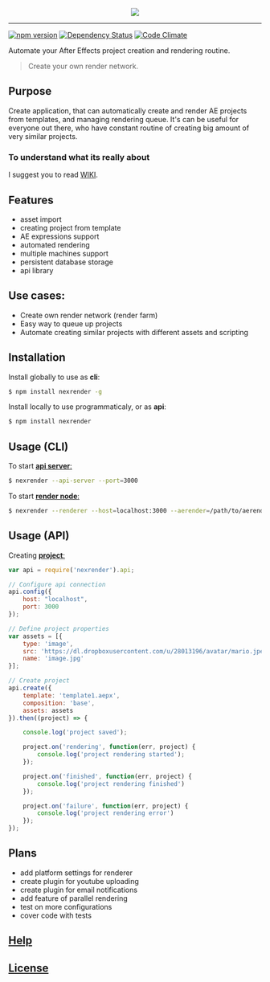 <p align="center">
  <img src="https://cloud.githubusercontent.com/assets/2182108/13123763/8215afc6-d5c6-11e5-8462-039165c84e2f.png" />
</p>

-------

[![npm version](https://badge.fury.io/js/nexrender.svg)](https://badge.fury.io/js/nexrender)
[![Dependency Status](https://david-dm.org/inlife/nexrender.svg)](https://david-dm.org/inlife/nexrender)
[![Code Climate](https://codeclimate.com/github/Inlife/nexrender/badges/gpa.svg)](https://codeclimate.com/github/Inlife/nexrender)

Automate your After Effects project creation and rendering routine. 

>Create your own render network.

## Purpose
Create application, that can automatically create and render AE projects from templates, and managing rendering queue. It's can be useful for everyone out there, who have constant routine of creating big amount of very similar projects. 

### To understand what its really about
I suggest you to read [WIKI](https://github.com/Inlife/nexrender/wiki).

## Features
- asset import
- creating project from template
- AE expressions support
- automated rendering
- multiple machines support
- persistent database storage
- api library

## Use cases:
- Create own render network (render farm)
- Easy way to queue up projects
- Automate creating similar projects with different assets and scripting

## Installation
Install globally to use as **cli**:

```sh
$ npm install nexrender -g
```

Install locally to use programmaticaly, or as **api**:

```sh
$ npm install nexrender
```

## Usage (CLI)
To start [**api server**:](https://github.com/Inlife/nexrender/wiki/API-server)

```sh
$ nexrender --api-server --port=3000
```

To start [**render node**:](https://github.com/Inlife/nexrender/wiki/Rendering-node)

```sh
$ nexrender --renderer --host=localhost:3000 --aerender=/path/to/aerender
```

## Usage (API)

Creating [**project**:](https://github.com/Inlife/nexrender/wiki/Project-model)

```js
var api = require('nexrender').api;

// Configure api connection
api.config({
    host: "localhost",
    port: 3000
});

// Define project properties
var assets = [{
    type: 'image',
    src: 'https://dl.dropboxusercontent.com/u/28013196/avatar/mario.jpeg',
    name: 'image.jpg'
}];

// Create project
api.create({
    template: 'template1.aepx',
    composition: 'base',
    assets: assets
}).then((project) => {

    console.log('project saved');

    project.on('rendering', function(err, project) {
        console.log('project rendering started');
    });

    project.on('finished', function(err, project) {
        console.log('project rendering finished')
    });

    project.on('failure', function(err, project) {
        console.log('project rendering error')
    });
});
```

## Plans
- add platform settings for renderer
- create plugin for youtube uploading
- create plugin for email notifications
- add feature of parallel rendering
- test on more configurations
- cover code with tests

## [Help](https://github.com/Inlife/nexrender/wiki)

## [License](LICENSE)
